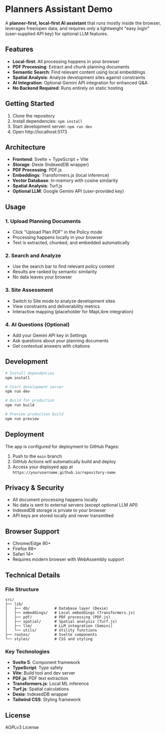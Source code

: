 # Planners Assistant Demo

A **planner-first, local-first AI assistant** that runs mostly inside the browser, leverages free/open data, and requires only a lightweight "easy login" (user-supplied API key) for optional LLM features.

## Features

- **Local-first**: All processing happens in your browser
- **PDF Processing**: Extract and chunk planning documents
- **Semantic Search**: Find relevant content using local embeddings
- **Spatial Analysis**: Analyze development sites against constraints
- **AI Integration**: Optional Gemini API integration for enhanced Q&A
- **No Backend Required**: Runs entirely on static hosting

## Getting Started

1. Clone the repository
2. Install dependencies: `npm install`
3. Start development server: `npm run dev`
4. Open http://localhost:5173

## Architecture

- **Frontend**: Svelte + TypeScript + Vite
- **Storage**: Dexie (IndexedDB wrapper)
- **PDF Processing**: PDF.js
- **Embeddings**: Transformers.js (local inference)
- **Vector Database**: In-memory with cosine similarity
- **Spatial Analysis**: Turf.js
- **Optional LLM**: Google Gemini API (user-provided key)

## Usage

### 1. Upload Planning Documents

- Click "Upload Plan PDF" in the Policy mode
- Processing happens locally in your browser
- Text is extracted, chunked, and embedded automatically

### 2. Search and Analyze

- Use the search bar to find relevant policy content
- Results are ranked by semantic similarity
- No data leaves your browser

### 3. Site Assessment

- Switch to Site mode to analyze development sites
- View constraints and deliverability metrics
- Interactive mapping (placeholder for MapLibre integration)

### 4. AI Questions (Optional)

- Add your Gemini API key in Settings
- Ask questions about your planning documents
- Get contextual answers with citations

## Development

```bash
# Install dependencies
npm install

# Start development server
npm run dev

# Build for production
npm run build

# Preview production build
npm run preview
```

## Deployment

The app is configured for deployment to GitHub Pages:

1. Push to the `main` branch
2. GitHub Actions will automatically build and deploy
3. Access your deployed app at `https://yourusername.github.io/repository-name`

## Privacy & Security

- All document processing happens locally
- No data is sent to external servers (except optional LLM API)
- IndexedDB storage is private to your browser
- API keys are stored locally and never transmitted

## Browser Support

- Chrome/Edge 90+
- Firefox 88+
- Safari 14+
- Requires modern browser with WebAssembly support

## Technical Details

### File Structure

```
src/
├── lib/
│   ├── db/           # Database layer (Dexie)
│   ├── embeddings/   # Local embeddings (Transformers.js)
│   ├── pdf/          # PDF processing (PDF.js)
│   ├── spatial/      # Spatial analysis (Turf.js)
│   ├── llm/          # LLM integration (Gemini)
│   └── utils/        # Utility functions
├── routes/           # Svelte components
└── styles/           # CSS and styling
```

### Key Technologies

- **Svelte 5**: Component framework
- **TypeScript**: Type safety
- **Vite**: Build tool and dev server
- **PDF.js**: PDF text extraction
- **Transformers.js**: Local ML inference
- **Turf.js**: Spatial calculations
- **Dexie**: IndexedDB wrapper
- **Tailwind CSS**: Styling framework

## License

AGPLv3 License
